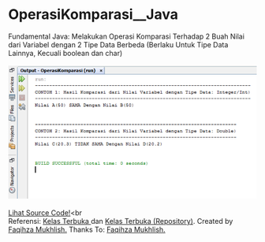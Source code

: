 # OperasiKomparasi__Java
Fundamental Java: Melakukan Operasi Komparasi Terhadap 2 Buah Nilai dari Variabel dengan 2 Tipe Data Berbeda (Berlaku Untuk Tipe Data Lainnya, Kecuali boolean dan char)<br><br>
<img src="https://github.com/RizkyKhapidsyah/OperasiKomparasi__Java/blob/master/result/Capture.PNG"><br><br>
<a href="https://github.com/RizkyKhapidsyah/OperasiKomparasi__Java/blob/master/src/OperasiKomparasi.java">Lihat Source Code!</a><br<br>
Referensi: <a href="https://www.youtube.com/user/faqihzamukhlish"> Kelas Terbuka </a> dan <a href="https://github.com/kelasterbuka"> Kelas Terbuka (Repository)</a>. Created by <a href="https://github.com/faqihza">Faqihza Mukhlish.</a> Thanks To: <a href="https://www.youtube.com/channel/UCRGHjysoCemh4y7tCJQs30w/about">Faqihza Mukhlish.</a>
